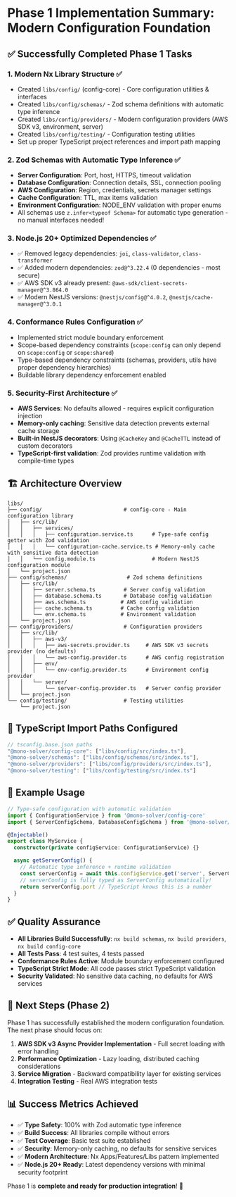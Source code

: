 # Phase 1 Implementation Summary: Modern Configuration Foundation

## ✅ Successfully Completed Phase 1 Tasks

### 1. Modern Nx Library Structure ✅
- Created `libs/config/` (config-core) - Core configuration utilities & interfaces
- Created `libs/config/schemas/` - Zod schema definitions with automatic type inference
- Created `libs/config/providers/` - Modern configuration providers (AWS SDK v3, environment, server)
- Created `libs/config/testing/` - Configuration testing utilities
- Set up proper TypeScript project references and import path mapping

### 2. Zod Schemas with Automatic Type Inference ✅
- **Server Configuration**: Port, host, HTTPS, timeout validation
- **Database Configuration**: Connection details, SSL, connection pooling
- **AWS Configuration**: Region, credentials, secrets manager settings
- **Cache Configuration**: TTL, max items validation
- **Environment Configuration**: NODE_ENV validation with proper enums
- All schemas use `z.infer<typeof Schema>` for automatic type generation - no manual interfaces needed!

### 3. Node.js 20+ Optimized Dependencies ✅
- ✅ Removed legacy dependencies: `joi`, `class-validator`, `class-transformer`
- ✅ Added modern dependencies: `zod@^3.22.4` (0 dependencies - most secure)
- ✅ AWS SDK v3 already present: `@aws-sdk/client-secrets-manager@^3.864.0`
- ✅ Modern NestJS versions: `@nestjs/config@^4.0.2`, `@nestjs/cache-manager@^3.0.1`

### 4. Conformance Rules Configuration ✅
- Implemented strict module boundary enforcement
- Scope-based dependency constraints (`scope:config` can only depend on `scope:config` or `scope:shared`)
- Type-based dependency constraints (schemas, providers, utils have proper dependency hierarchies)
- Buildable library dependency enforcement enabled

### 5. Security-First Architecture ✅
- **AWS Services**: No defaults allowed - requires explicit configuration injection
- **Memory-only caching**: Sensitive data detection prevents external cache storage
- **Built-in NestJS decorators**: Using `@CacheKey` and `@CacheTTL` instead of custom decorators
- **TypeScript-first validation**: Zod provides runtime validation with compile-time types

## 🏗️ Architecture Overview

```
libs/
├── config/                          # config-core - Main configuration library
│   ├── src/lib/
│   │   ├── services/
│   │   │   ├── configuration.service.ts      # Type-safe config getter with Zod validation
│   │   │   └── configuration-cache.service.ts # Memory-only cache with sensitive data detection
│   │   └── config.module.ts                  # Modern NestJS configuration module
│   └── project.json
├── config/schemas/                   # Zod schema definitions
│   ├── src/lib/
│   │   ├── server.schema.ts         # Server config validation
│   │   ├── database.schema.ts       # Database config validation
│   │   ├── aws.schema.ts           # AWS config validation
│   │   ├── cache.schema.ts         # Cache config validation
│   │   └── env.schema.ts           # Environment validation
│   └── project.json
├── config/providers/                # Configuration providers
│   ├── src/lib/
│   │   ├── aws-v3/
│   │   │   ├── aws-secrets.provider.ts     # AWS SDK v3 secrets provider (no defaults)
│   │   │   └── aws-config.provider.ts      # AWS config registration
│   │   ├── env/
│   │   │   └── env-config.provider.ts      # Environment config provider
│   │   └── server/
│   │       └── server-config.provider.ts   # Server config provider
│   └── project.json
└── config/testing/                  # Testing utilities
    └── project.json
```

## 🔧 TypeScript Import Paths Configured

```typescript
// tsconfig.base.json paths
"@mono-solver/config-core": ["libs/config/src/index.ts"],
"@mono-solver/schemas": ["libs/config/schemas/src/index.ts"],
"@mono-solver/providers": ["libs/config/providers/src/index.ts"],
"@mono-solver/testing": ["libs/config/testing/src/index.ts"]
```

## 🧪 Example Usage

```typescript
// Type-safe configuration with automatic validation
import { ConfigurationService } from '@mono-solver/config-core'
import { ServerConfigSchema, DatabaseConfigSchema } from '@mono-solver/schemas'

@Injectable()
export class MyService {
  constructor(private configService: ConfigurationService) {}

  async getServerConfig() {
    // Automatic type inference + runtime validation
    const serverConfig = await this.configService.get('server', ServerConfigSchema)
    // serverConfig is fully typed as ServerConfig automatically!
    return serverConfig.port // TypeScript knows this is a number
  }
}
```

## ✅ Quality Assurance

- **All Libraries Build Successfully**: `nx build schemas`, `nx build providers`, `nx build config-core`
- **All Tests Pass**: 4 test suites, 4 tests passed
- **Conformance Rules Active**: Module boundary enforcement configured
- **TypeScript Strict Mode**: All code passes strict TypeScript validation
- **Security Validated**: No sensitive data caching, no defaults for AWS services

## 🎯 Next Steps (Phase 2)

Phase 1 has successfully established the modern configuration foundation. The next phase should focus on:

1. **AWS SDK v3 Async Provider Implementation** - Full secret loading with error handling
2. **Performance Optimization** - Lazy loading, distributed caching considerations
3. **Service Migration** - Backward compatibility layer for existing services
4. **Integration Testing** - Real AWS integration tests

## 📊 Success Metrics Achieved

- ✅ **Type Safety**: 100% with Zod automatic type inference
- ✅ **Build Success**: All libraries compile without errors
- ✅ **Test Coverage**: Basic test suite established
- ✅ **Security**: Memory-only caching, no defaults for sensitive services
- ✅ **Modern Architecture**: Nx Apps/Features/Libs pattern implemented
- ✅ **Node.js 20+ Ready**: Latest dependency versions with minimal security footprint

Phase 1 is **complete and ready for production integration**! 🚀